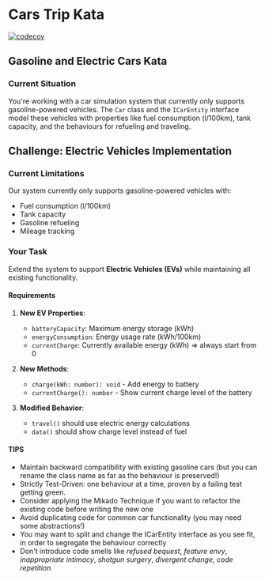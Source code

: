 # Cars Trip Kata

[![codecov](https://codecov.io/gh/wouterwietses/cars-trip/graph/badge.svg)](https://codecov.io/gh/wouterwietses/cars-trip)

## Gasoline and Electric Cars Kata

### Current Situation

You're working with a car simulation system that currently only supports gasoline-powered vehicles.
The `Car` class and the `ICarEntity` interface model these vehicles with properties like fuel consumption (l/100km), tank capacity,
and the behaviours for refueling and traveling.

## Challenge: Electric Vehicles Implementation

### Current Limitations

Our system currently only supports gasoline-powered vehicles with:

- Fuel consumption (l/100km)
- Tank capacity
- Gasoline refueling
- Mileage tracking

### Your Task

Extend the system to support **Electric Vehicles (EVs)** while maintaining all existing functionality.

#### Requirements

1. **New EV Properties**:
   - `batteryCapacity`: Maximum energy storage (kWh)
   - `energyConsumption`: Energy usage rate (kWh/100km)
   - `currentCharge`: Currently available energy (kWh) => always start from 0

2. **New Methods**:
   - `charge(kWh: number): void` - Add energy to battery
   - `currentCharge(): number` - Show current charge level of the battery

3. **Modified Behavior**:
   - `travel()` should use electric energy calculations
   - `data()` should show charge level instead of fuel

#### TIPS

- Maintain backward compatibility with existing gasoline cars (but you can rename the class name as far as the behaviour is preserved!)
- Strictly Test-Driven: one behaviour at a time, proven by a failing test getting green.
- Consider applying the Mikado Technique if you want to refactor the existing code before writing the new one
- Avoid duplicating code for common car functionality (you may need some abstractions!)
- You may want to split and change the ICarEntity interface as you see fit, in order to segregate the behaviour correctly
- Don't introduce code smells like *refused bequest*, *feature envy*, *inappropriate intimacy*, *shotgun surgery*, *divergent change*, *code repetition*
